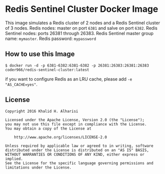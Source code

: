 # Redis Sentinel Cluster Docker Image

This image simulates a Redis cluster of 2 nodes and a Redis Sentinel cluster of 3 nodes.
Redis nodes: master on port `6381` and salve on port `6382`.
Redis Sentinel nodes: ports 26381 through 26383.
Redis Sentinel master group name: `mymaster`.
Redis password: `mypassword`

## How to use this Image

`$ docker run -d -p 6381-6382:6381-6382 -p 26381:26383:26381:26383 coder966/redis-sentinel-cluster:latest`

if you want to configure Redis as an LRU cache, please add `-e "AS_CACHE=yes"`.

## License

```
Copyright 2016 Khalid H. Alharisi

Licensed under the Apache License, Version 2.0 (the "License");
you may not use this file except in compliance with the License.
You may obtain a copy of the License at

    http://www.apache.org/licenses/LICENSE-2.0

Unless required by applicable law or agreed to in writing, software
distributed under the License is distributed on an "AS IS" BASIS,
WITHOUT WARRANTIES OR CONDITIONS OF ANY KIND, either express or implied.
See the License for the specific language governing permissions and
limitations under the License.
```
